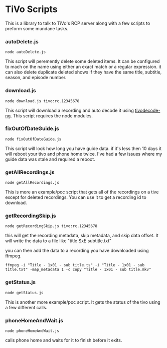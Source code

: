 # TiVo Scripts

This is a library to talk to TiVo's RCP server along with a few scripts to preform some mundane tasks.

### autoDelete.js
`node autoDelete.js`

This script will peremently delete some deleted items.  It can be configured to mach on the name using either an exact match or a regular expression.  it can also delete duplicate deleted shows if they have the same title, subtitle, season, and episode number.

### download.js
`node download.js tivo:rc.12345678`

This script will download a recording and auto decode it using [tivodecode-ng](https://github.com/wmcbrine/tivodecode-ng/releases).  This script requires the node modules.

### fixOutOfDateGuide.js
`node fixOutOfDateGuide.js`

This script will look how long you have guide data.  if it's less then 10 days it will reboot your tivo and phone home twice.  I've had a few issues where my guide data was stale and required a reboot.

### getAllRecordings.js
`node getAllRecordings.js`

This is more an example/poc script that gets all of the recordings on a tive except for deleted recordings.  You can use it to get a recording id to download.

### getRecordingSkip.js
`node getRecordingSkip.js tivo:rc.12345678`

this will get the recording metadata, skip metadata, and skip data offset.  It will write the data to a file like "title SxE subtitle.txt"

you can then add the data to a recording you have downloaded using ffmpeg.

`ffmpeg -i "Title - 1x01 - sub title.ts" -i "Title - 1x01 - sub title.txt" -map_metadata 1 -c copy "Title - 1x01 - sub title.mkv"`


### getStatus.js
`node getStatus.js`

This is another more example/poc script.  It gets the status of the tivo using a few different calls.  

### phoneHomeAndWait.js
`node phoneHomeAndWait.js`

calls phone home and waits for it to finish before it exits.